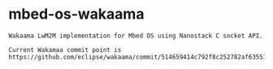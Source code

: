 # mbed-os-wakaama
    Wakaama LwM2M implementation for Mbed OS using Nanostack C socket API.

    Current Wakamaa commit point is https://github.com/eclipse/wakaama/commit/514659414c792f8c252782af63551b6d09704a7b